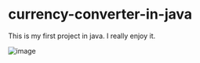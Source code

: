 # currency-converter-in-java
This is my first project in java. I really enjoy it.



![image](https://user-images.githubusercontent.com/50988601/117490327-10f77d00-af88-11eb-8a4d-9170ea46486b.png)

